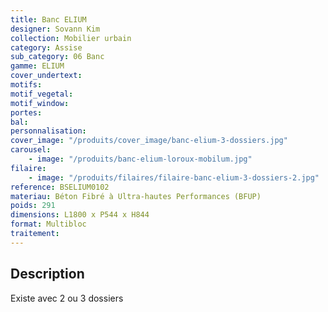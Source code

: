 ```yaml
---
title: Banc ELIUM
designer: Sovann Kim
collection: Mobilier urbain
category: Assise
sub_category: 06 Banc
gamme: ELIUM
cover_undertext:
motifs:
motif_vegetal:
motif_window:
portes:
bal:
personnalisation:
cover_image: "/produits/cover_image/banc-elium-3-dossiers.jpg"
carousel:
    - image: "/produits/banc-elium-loroux-mobilum.jpg"
filaire:
    - image: "/produits/filaires/filaire-banc-elium-3-dossiers-2.jpg"
reference: BSELIUM0102
materiau: Béton Fibré à Ultra-hautes Performances (BFUP)
poids: 291
dimensions: L1800 x P544 x H844
format: Multibloc
traitement:
---
```


## Description

Existe avec 2 ou 3 dossiers
